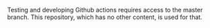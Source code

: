 Testing and developing Github actions requires access to the master branch.  This repository, which has no other content, is used for that.

